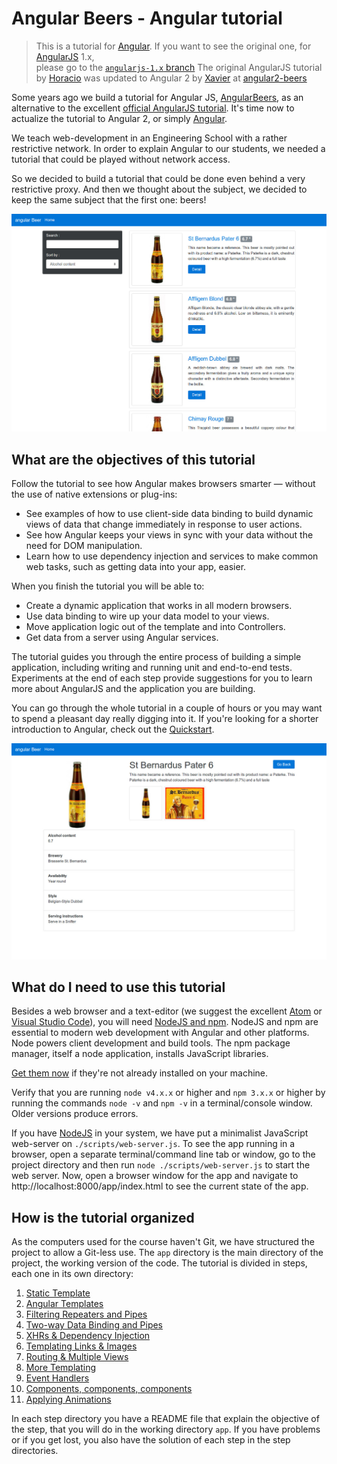 # Angular Beers - Angular tutorial #

> This is a tutorial for [Angular](https://angular.io/). If you want to see the original one, for [AngularJS](https://angularjs.org/) 1.x,   
> please go to the [`angularjs-1.x` branch](https://github.com/LostInBrittany/angular-beers/tree/angularjs-1.x)
> The original AngularJS tutorial by [Horacio](https://github.com/LostInBrittany) was updated to Angular 2 by [Xavier](https://github.com/Giwi/) at [angular2-beers](https://github.com/Giwi/angular2-beer)

Some years ago we build a tutorial for Angular JS, [AngularBeers](https://github.com/LostInBrittany/angular-beers/tree/angularjs-1.x), as an alternative to the excellent [official AngularJS tutorial](https://docs.angularjs.org/tutorial/). It's time now to actualize the tutorial to Angular 2, or simply [Angular](https://angular.io/).

We teach web-development in an Engineering School with a rather restrictive network. In order to explain Angular to our students, we needed a tutorial that could be played without network access.

So we decided to build a tutorial that could be done even behind a very restrictive proxy. And then we thought about the subject, we decided to keep the same subject that the first one: beers!

![Screenshot](assets/screenshot-01.jpg)

## What are the objectives of this tutorial ##

Follow the tutorial to see how Angular makes browsers smarter — without the use of native extensions or plug-ins:

+ See examples of how to use client-side data binding to build dynamic views of data that change immediately in response to user actions.
+ See how Angular keeps your views in sync with your data without the need for DOM manipulation.
+ Learn how to use dependency injection and services to make common web tasks, such as getting data into your app, easier.

When you finish the tutorial you will be able to:

+ Create a dynamic application that works in all modern browsers.
+ Use data binding to wire up your data model to your views.
+ Move application logic out of the template and into Controllers.
+ Get data from a server using Angular services.

The tutorial guides you through the entire process of building a simple application, including writing and running unit and end-to-end tests. Experiments at the end of each step provide suggestions for you to learn more about AngularJS and the application you are building.

You can go through the whole tutorial in a couple of hours or you may want to spend a pleasant day really digging into it. If you're looking for a shorter introduction to Angular, check out the [Quickstart](https://angular.io/docs/ts/latest/quickstart.html).

![Screenshot](assets/screenshot-02.jpg)

## What do I need to use this tutorial ##

Besides a web browser and a text-editor (we suggest the excellent [Atom](https://atom.io/) or [Visual Studio Code](https://code.visualstudio.com/)), you will need [NodeJS and npm](https://nodejs.org). NodeJS and npm are essential to modern web development with Angular and other platforms. Node powers client development and build tools. The npm package manager, itself a node application, installs JavaScript libraries.

[Get them now](https://docs.npmjs.com/getting-started/installing-node) if they're not already installed on your machine.

Verify that you are running `node v4.x.x` or higher and `npm 3.x.x` or higher by running the commands `node -v` and `npm -v` in a terminal/console window. Older versions produce errors.

If you have [NodeJS](http://nodejs.org) in your system, we have put a minimalist JavaScript web-server on `./scripts/web-server.js`. To see the app running in a browser, open a separate terminal/command line tab or window, go to the project directory and then run `node ./scripts/web-server.js` to start the web server. Now, open a browser window for the app and navigate to http://localhost:8000/app/index.html to see the current state of the app.

## How is the tutorial organized ##

As the computers used for the course haven't Git, we have structured the project to allow a Git-less use. The `app` directory is the main directory of the project, the working version of the code. The tutorial is divided in steps, each one in its own directory:

1. [Static Template](./step-01/)
1. [Angular Templates](./step-02/)
1. [Filtering Repeaters and Pipes](./step-03/)
1. [Two-way Data Binding and Pipes](./step-04/)
1. [XHRs & Dependency Injection](./step-05/)
1. [Templating Links & Images](./step-06/)
1. [Routing & Multiple Views](./step-07/)
1. [More Templating](./step-08/)
1. [Event Handlers](./step-09)
1. [Components, components, components](./step-10)
1. [Applying Animations](./step-11)

In each step directory you have a README file that explain the objective of the step, that you will do in the working directory `app`. If you have problems or if you get lost, you also have the solution of each step in the step directories.
